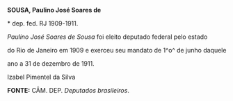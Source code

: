 **SOUSA, Paulino José Soares de**



\* dep. fed. RJ 1909-1911.



*Paulino José Soares de Sousa* foi eleito deputado federal pelo estado

do Rio de Janeiro em 1909 e exerceu seu mandato de 1^o^ de junho daquele

ano a 31 de dezembro de 1911.



Izabel Pimentel da Silva



**FONTE:** CÂM. DEP. *Deputados brasileiros*.

